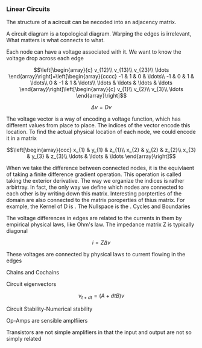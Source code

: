 ### Linear Circuits

The structure of a acircuit can be necoded into an adjacency matrix.

A circuit diagram is a topological diagram. Warping the edges is
irrelevant, What matters is what connects to what.

Each node can have a voltage associated with it. We want to know the
voltage drop across each edge

$$\left[\begin{array}{c}
v_{12}\\
v_{13}\\
v_{23}\\
\ldots
\end{array}\right]=\left[\begin{array}{cccc}
-1 & 1 & 0 & \ldots\\
-1 & 0 & 1 & \ldots\\
0 & -1 & 1 & \ldots\\
\ldots & \ldots & \ldots & \ldots
\end{array}\right]\left[\begin{array}{c}
v_{1}\\
v_{2}\\
v_{3}\\
\ldots
\end{array}\right]$$

$$\Delta v=Dv$$

The voltage vector is a way of encoding a voltage function, which has
different values from place to place. The indices of the vector encode
this location. To find the actual physical location of each node, we
could encode it in a matrix

$$\left[\begin{array}{ccc}
x_{1} & y_{1} & z_{1}\\
x_{2} & y_{2} & z_{2}\\
x_{3} & y_{3} & z_{3}\\
\ldots & \ldots & \ldots
\end{array}\right]$$

When we take the difference between connected nodes, it is the
equivlaent of taking a finite difference gradient operation. This
operation is called taking the exterior derivative. The way we organize
the indices is rather arbirtray. In fact, the only way we define which
nodes are connected to each other is by writing down this matrix.
Interesting porpterties of the domain are also connected to the matrix
poroperties of thius matrix. For example, the Kernel of D is . The
Nullspace is the . Cycles and Boundaries

The voltage differences in edges are related to the currents in them by
empirical physical laws, like Ohm's law. The impedance matrix Z is
typically diagonal

$$i=Z\Delta v$$

These voltages are connected by physical laws to current flowing in the
edges

Chains and Cochains

Circuit eigenvectors

$$v_{t+dt}=(A+dtB)v$$

Circuit Stability-Numerical stability

Op-Amps are sensible amplfiiers

Transistors are not simple amplifiers in that the input and output are
not so simply related
